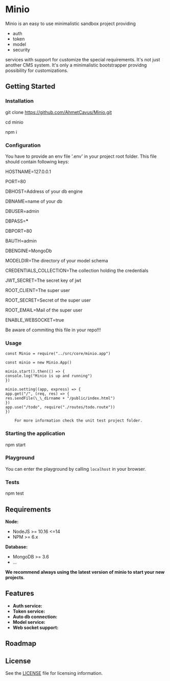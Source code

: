 # Minio

Minio is an easy to use minimalistic sandbox project providing

- auth
- token
- model
- security

services with support for customize the special requirements. It's not just another CMS system. It's only a minimalistic bootstrapper providng possibility for customizations.

## Getting Started

### Installation

git clone https://github.com/AhmetCavus/Minio.git

cd minio

npm i

### Configuration

You have to provide an env file '.env' in your project root folder.
This file should contain following keys:

HOSTNAME=127.0.0.1

PORT=80

DBHOST=Address of your db engine

DBNAME=name of your db

DBUSER=admin

DBPASS=**\***

DBPORT=80

BAUTH=admin

DBENGINE=MongoDb

MODELDIR=The directory of your model schema

CREDENTIALS_COLLECTION=The collection holding the credentials

JWT_SECRET=The secret key of jwt

ROOT_CLIENT=The super user

ROOT_SECRET=Secret of the super user

ROOT_EMAIL=Mail of the super user

ENABLE_WEBSOCKET=true

Be aware of commiting this file in your repo!!!

### Usage

```nodejs
const Minio = require("../src/core/minio.app")

const minio = new Minio.App()

minio.start().then(() => {
console.log("Minio is up and running")
})

minio.setting((app, express) => {
app.get("/", (req, res) => {
res.sendFile(\_\_dirname + "/public/index.html")
})
app.use("/todo", require("./routes/todo.route"))
})
```

```
    For more information check the unit test project folder.
```

### Starting the application

npm start

### Playground

You can enter the playground by calling ```localhost``` in your browser.

### Tests

npm test

## Requirements

**Node:**

- NodeJS >= 10.16 <=14
- NPM >= 6.x

**Database:**

- MongoDB >= 3.6
- ...

**We recommend always using the latest version of minio to start your new projects**.

## Features

- **Auth service:**
- **Token service:**
- **Auto db connection:**
- **Model service:**
- **Web socket support:**

## Roadmap

## License

See the [LICENSE](./LICENSE) file for licensing information.
